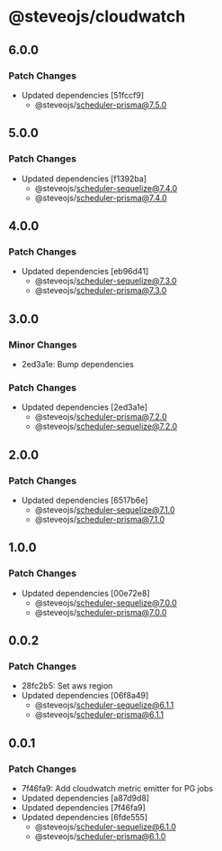 # @steveojs/cloudwatch

## 6.0.0

### Patch Changes

- Updated dependencies [51fccf9]
  - @steveojs/scheduler-prisma@7.5.0

## 5.0.0

### Patch Changes

- Updated dependencies [f1392ba]
  - @steveojs/scheduler-sequelize@7.4.0
  - @steveojs/scheduler-prisma@7.4.0

## 4.0.0

### Patch Changes

- Updated dependencies [eb96d41]
  - @steveojs/scheduler-sequelize@7.3.0
  - @steveojs/scheduler-prisma@7.3.0

## 3.0.0

### Minor Changes

- 2ed3a1e: Bump dependencies

### Patch Changes

- Updated dependencies [2ed3a1e]
  - @steveojs/scheduler-prisma@7.2.0
  - @steveojs/scheduler-sequelize@7.2.0

## 2.0.0

### Patch Changes

- Updated dependencies [6517b6e]
  - @steveojs/scheduler-sequelize@7.1.0
  - @steveojs/scheduler-prisma@7.1.0

## 1.0.0

### Patch Changes

- Updated dependencies [00e72e8]
  - @steveojs/scheduler-sequelize@7.0.0
  - @steveojs/scheduler-prisma@7.0.0

## 0.0.2

### Patch Changes

- 28fc2b5: Set aws region
- Updated dependencies [06f8a49]
  - @steveojs/scheduler-sequelize@6.1.1
  - @steveojs/scheduler-prisma@6.1.1

## 0.0.1

### Patch Changes

- 7f46fa9: Add cloudwatch metric emitter for PG jobs
- Updated dependencies [a87d9d8]
- Updated dependencies [7f46fa9]
- Updated dependencies [6fde555]
  - @steveojs/scheduler-sequelize@6.1.0
  - @steveojs/scheduler-prisma@6.1.0
